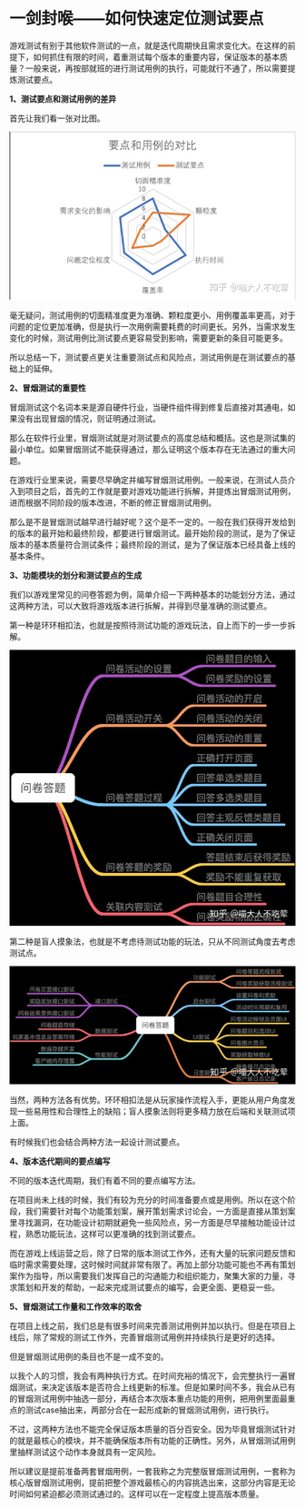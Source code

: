 # 一剑封喉——如何快速定位测试要点

游戏测试有别于其他软件测试的一点，就是迭代周期快且需求变化大。在这样的前提下，如何抓住有限的时间，着重测试每个版本的重要内容，保证版本的基本质量？一般来说，再按部就班的进行测试用例的执行，可能就行不通了，所以需要提炼测试要点。

**1、测试要点和测试用例的差异**

首先让我们看一张对比图。

![img](../img/inpost/202107/%E4%B8%80%E5%89%91%E5%B0%81%E5%96%89%E2%80%94%E2%80%94%E5%A6%82%E4%BD%95%E5%BF%AB%E9%80%9F%E5%AE%9A%E4%BD%8D%E6%B5%8B%E8%AF%95%E8%A6%81%E7%82%B9/v2-717860d412ffa6df4354ed570c7420fa_720w.jpg)

毫无疑问，测试用例的切面精准度更为准确、颗粒度更小、用例覆盖率更高，对于问题的定位更加准确，但是执行一次用例需要耗费的时间更长。另外，当需求发生变化的时候，测试用例比测试要点更容易受到影响，需要更新的条目可能更多。

所以总结一下，测试要点更关注重要测试点和风险点，测试用例是在测试要点的基础上的延伸。

**2、冒烟测试的重要性**

冒烟测试这个名词本来是源自硬件行业，当硬件组件得到修复后直接对其通电，如果没有出现冒烟的情况，则证明通过测试。

那么在软件行业里，冒烟测试就是对测试要点的高度总结和概括。这也是测试集的最小单位。如果冒烟测试不能获得通过，那么证明这个版本存在无法通过的重大问题。

在游戏行业里来说，需要尽早确定并编写冒烟测试用例。一般来说，在测试人员介入到项目之后，首先的工作就是要对游戏功能进行拆解，并提炼出冒烟测试用例，进而根据不同阶段的版本改进，不断的修正冒烟测试用例。

那么是不是冒烟测试越早进行越好呢？这个是不一定的。一般在我们获得开发给到的版本的最开始和最终阶段，都要进行冒烟测试。最开始阶段的测试，是为了保证版本的基本质量符合测试条件；最终阶段的测试，是为了保证版本已经具备上线的基本条件。

**3、功能模块的划分和测试要点的生成**

我们以游戏里常见的问卷答题为例，简单介绍一下两种基本的功能划分方法，通过这两种方法，可以大致将游戏版本进行拆解，并得到尽量准确的测试要点。

第一种是环环相扣法，也就是按照待测试功能的游戏玩法，自上而下的一步一步拆解。

![img](../img/inpost/202107/%E4%B8%80%E5%89%91%E5%B0%81%E5%96%89%E2%80%94%E2%80%94%E5%A6%82%E4%BD%95%E5%BF%AB%E9%80%9F%E5%AE%9A%E4%BD%8D%E6%B5%8B%E8%AF%95%E8%A6%81%E7%82%B9/v2-e61f78abb99c4b7b5791b07ffff88352_720w.jpg)

第二种是盲人摸象法，也就是不考虑待测试功能的玩法，只从不同测试角度去考虑测试点。

![img](../img/inpost/202107/%E4%B8%80%E5%89%91%E5%B0%81%E5%96%89%E2%80%94%E2%80%94%E5%A6%82%E4%BD%95%E5%BF%AB%E9%80%9F%E5%AE%9A%E4%BD%8D%E6%B5%8B%E8%AF%95%E8%A6%81%E7%82%B9/v2-261643fddf2b55cd312a082609da24f1_720w.jpg)

当然，两种方法各有优势。环环相扣法是从玩家操作流程入手，更能从用户角度发现一些易用性和合理性上的缺陷；盲人摸象法则将更多精力放在后端和关联测试项上面。

有时候我们也会结合两种方法一起设计测试要点。

**4、版本迭代期间的要点编写**

不同的版本迭代周期，我们有着不同的要点编写方法。

在项目尚未上线的时候，我们有较为充分的时间准备要点或是用例。所以在这个阶段，我们需要针对每个功能策划案，展开策划需求讨论会，一方面是直接从策划案里寻找漏洞，在功能设计初期就避免一些风险点，另一方面是尽早接触功能设计过程，熟悉功能玩法，这样可以更准确的找到测试要点。

而在游戏上线运营之后，除了日常的版本测试工作外，还有大量的玩家问题反馈和临时需求需要处理，这时候时间就非常有限了。再加上部分功能可能也不再有策划案作为指导，所以需要我们发挥自己的沟通能力和组织能力，聚集大家的力量，寻求策划和开发的帮助，一起来完成测试要点的编写，会更全面、更稳妥一些。

**5、冒烟测试工作量和工作效率的取舍**

在项目上线之前，我们总是有很多时间来完善测试用例并加以执行。但是在项目上线后，除了常规的测试工作外，完善冒烟测试用例并持续执行是更好的选择。

但是冒烟测试用例的条目也不是一成不变的。

以我个人的习惯，我会有两种执行方式。在时间充裕的情况下，会完整执行一遍冒烟测试，来决定该版本是否符合上线更新的标准。但是如果时间不多，我会从已有的冒烟测试用例中抽选一部分，再结合本次版本重点功能的用例，把用例里面最重点的测试case抽出来，两部分合在一起形成新的冒烟测试用例，进行执行。

不过，这两种方法也不能完全保证版本质量的百分百安全。因为毕竟冒烟测试针对的就是最核心的模块，并不能确保版本所有功能的正确性。另外，从冒烟测试用例里抽样测试这个动作本身就具有一定风险。

所以建议是提前准备两套冒烟用例，一套我称之为完整版冒烟测试用例，一套称为核心版冒烟测试用例，提前把整个游戏最核心的内容挑选出来，这部分内容是无论时间如何紧迫都必须测试通过的。这样可以在一定程度上提高版本质量。